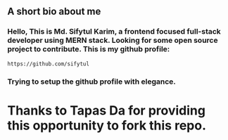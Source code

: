 ## A short bio about me

### Hello, This is Md. Sifytul Karim, a frontend focused full-stack developer using MERN stack. Looking for some open source project to contribute. This is my github profile:

`https://github.com/sifytul`

### Trying to setup the github profile with elegance.

# Thanks to Tapas Da for providing this opportunity to fork this repo.
